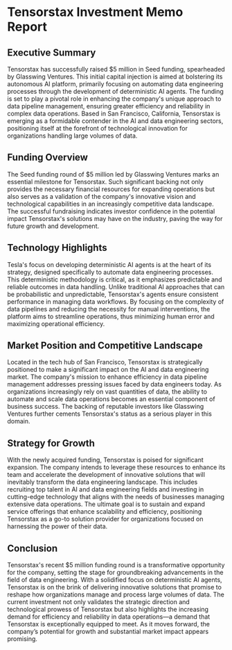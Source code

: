# Tensorstax Investment Memo Report

## Executive Summary
Tensorstax has successfully raised $5 million in Seed funding, spearheaded by Glasswing Ventures. This initial capital injection is aimed at bolstering its autonomous AI platform, primarily focusing on automating data engineering processes through the development of deterministic AI agents. The funding is set to play a pivotal role in enhancing the company's unique approach to data pipeline management, ensuring greater efficiency and reliability in complex data operations. Based in San Francisco, California, Tensorstax is emerging as a formidable contender in the AI and data engineering sectors, positioning itself at the forefront of technological innovation for organizations handling large volumes of data.

## Funding Overview 
The Seed funding round of $5 million led by Glasswing Ventures marks an essential milestone for Tensorstax. Such significant backing not only provides the necessary financial resources for expanding operations but also serves as a validation of the company's innovative vision and technological capabilities in an increasingly competitive data landscape. The successful fundraising indicates investor confidence in the potential impact Tensorstax's solutions may have on the industry, paving the way for future growth and development.

## Technology Highlights 
Tesla's focus on developing deterministic AI agents is at the heart of its strategy, designed specifically to automate data engineering processes. This deterministic methodology is critical, as it emphasizes predictable and reliable outcomes in data handling. Unlike traditional AI approaches that can be probabilistic and unpredictable, Tensorstax's agents ensure consistent performance in managing data workflows. By focusing on the complexity of data pipelines and reducing the necessity for manual interventions, the platform aims to streamline operations, thus minimizing human error and maximizing operational efficiency.

## Market Position and Competitive Landscape 
Located in the tech hub of San Francisco, Tensorstax is strategically positioned to make a significant impact on the AI and data engineering market. The company's mission to enhance efficiency in data pipeline management addresses pressing issues faced by data engineers today. As organizations increasingly rely on vast quantities of data, the ability to automate and scale data operations becomes an essential component of business success. The backing of reputable investors like Glasswing Ventures further cements Tensorstax's status as a serious player in this domain.

## Strategy for Growth  
With the newly acquired funding, Tensorstax is poised for significant expansion. The company intends to leverage these resources to enhance its team and accelerate the development of innovative solutions that will inevitably transform the data engineering landscape. This includes recruiting top talent in AI and data engineering fields and investing in cutting-edge technology that aligns with the needs of businesses managing extensive data operations. The ultimate goal is to sustain and expand service offerings that enhance scalability and efficiency, positioning Tensorstax as a go-to solution provider for organizations focused on harnessing the power of their data.

## Conclusion
Tensorstax's recent $5 million funding round is a transformative opportunity for the company, setting the stage for groundbreaking advancements in the field of data engineering. With a solidified focus on deterministic AI agents, Tensorstax is on the brink of delivering innovative solutions that promise to reshape how organizations manage and process large volumes of data. The current investment not only validates the strategic direction and technological prowess of Tensorstax but also highlights the increasing demand for efficiency and reliability in data operations—a demand that Tensorstax is exceptionally equipped to meet. As it moves forward, the company’s potential for growth and substantial market impact appears promising.